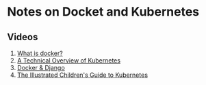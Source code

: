 # Notes on Docket and Kubernetes

## Videos

1. [What is docker?](https://www.youtube.com/watch?v=pGYAg7TMmp0)
1. [A Technical Overview of Kubernetes](https://www.youtube.com/watch?v=WwBdNXt6wO4)
1. [Docker & Django](https://www.youtube.com/watch?v=4G-ALqd0OZ8)
1. [The Illustrated Children's Guide to Kubernetes](https://www.youtube.com/watch?v=4ht22ReBjno)
